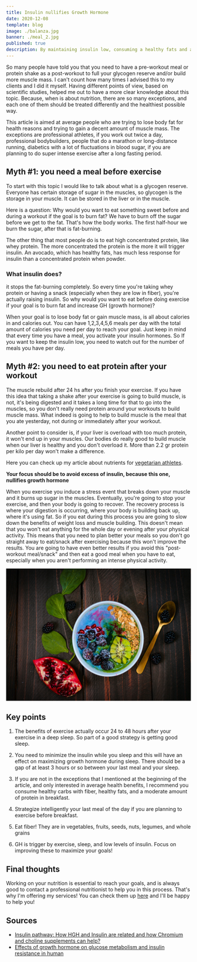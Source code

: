 ```yaml
---
title: Insulin nullifies Growth Hormone
date: 2020-12-08
template: blog
image: ./balanza.jpg
banner: ./meal_2.jpg
published: true
description: By maintaining insulin low, consuming a healthy fats and a moderate amount of protein, you will turn on necessary protein synthesis, mobilize fat, and take full advantage of growth hormone.
---
```


So many people have told you that you need to have a pre-workout meal or protein shake as a post-workout to full your glycogen reserve and/or build more muscle mass. I can't count how many times I advised this to my clients and I did it myself. Having different points of view, based on scientific studies, helped me out to have a more clear knowledge about this topic. Because, when is about nutrition, there are so many exceptions, and each one of them should be treated differently and the healthiest possible way. 

This article is aimed at average people who are trying to lose body fat for health reasons and trying to gain a decent amount of muscle mass. The exceptions are professional athletes, if you work out twice a day, professional bodybuilders, people that do a marathon or long-distance running, diabetics with a lot of fluctuations in blood sugar, if you are planning to do super intense exercise after a long fasting period.

## Myth #1: you need a meal before exercise 

To start with this topic I would like to talk about what is a glycogen reserve. Everyone has certain storage of sugar in the muscles, so glycogen is the storage in your muscle. It can be stored in the liver or in the muscle. 

Here is a question: Why would you want to eat something sweet before and during a workout if the goal is to burn fat? We have to burn off the sugar before we get to the fat. That's how the body works. The first half-hour we burn the sugar, after that is fat-burning. 

The other thing that most people do is to eat high concentrated protein, like whey protein. The more concentrated the protein is the more it will trigger insulin. An avocado, which has healthy fats, has much less response for insulin than a concentrated protein when powder.

### What insulin does? 

it stops the fat-burning completely. So every time you're taking whey protein or having a snack (especially when they are low in fiber), you're actually raising insulin. So why would you want to eat before doing exercise if your goal is to burn fat and increase GH (growth hormone)?

When your goal is to lose body fat or gain muscle mass, is all about calories in and calories out. You can have 1,2,3,4,5,6 meals per day with the total amount of calories you need per day to reach your goal. Just keep in mind that every time you have a meal, you activate your insulin hormones. So If you want to keep the insulin low, you need to watch out for the number of meals you have per day.

## Myth #2: you need to eat protein after your workout 

The muscle rebuild after 24 hs after you finish your exercise. If you have this idea that taking a shake after your exercise is going to build muscle, is not, it's being digested and it takes a long time for that to go into the muscles, so you don't really need protein around your workouts to build muscle mass. What indeed is going to help to build muscle is the meal that you ate yesterday, not during or immediately after your workout.

Another point to consider is, if your liver is overload with too much protein, it won't end up in your muscles. Our bodies do really good to build muscle when our liver is healthy and you don't overload it. More than 2.2 gr protein per kilo per day won't make a difference. 

Here you can check up my article about nutrients for <a href="https://rociojalifi.com/services/nutrition/" target="_blank" rel="noopener noreferrer">vegetarian athletes</a>.

**Your focus should be to avoid excess of insulin, because this one, nullifies growth hormone**

When you exercise you induce a stress event that breaks down your muscle and it burns up sugar in the muscles. Eventually, you're going to stop your exercise, and then your body is going to recover. The recovery process is where your digestion is occurring, where your body is building back up, where it's using fat. So if you eat during this process you are going to slow down the benefits of weight loss and muscle building. This doesn't mean that you won't eat anything for the whole day or evening after your physical activity. This means that you need to plan better your meals so you don't go straight away to eat/snack after exercising because this won't improve the results. You are going to have even better results if you avoid this "post-workout meal/snack" and then eat a good meal when you have to eat, especially when you aren't performing an intense physical activity.

![home](./meal_1.jpg)

## Key points

1. The benefits of exercise actually occur 24 to 48 hours after your exercise in a deep sleep. So part of a good strategy is getting good sleep.

1. You need to minimize the insulin while you sleep and this will have an effect on maximizing growth hormone during sleep. There should be a gap of at least 3 hours or so between your last meal and your sleep.

1. If you are not in the exceptions that I mentioned at the beginning of the article, and only interested in average health benefits, I recommend you consume healthy carbs with fiber, healthy fats, and a moderate amount of protein in breakfast.

1. Strategize intelligently your last meal of the day if you are planning to exercise before breakfast. 

1. Eat fiber! They are in vegetables, fruits, seeds, nuts, legumes, and whole grains

1. GH is trigger by exercise, sleep, and low levels of insulin. Focus on improving these to maximize your goals!

## Final thoughts

Working on your nutrition is essential to reach your goals, and is always good to contact a professional nutritionist to help you in this process. That's why I'm offering my services! You can check them up <a href="https://rociojalifi.com/services/nutrition/" target="_blank" rel="noopener noreferrer">here</a> and I'll be happy to help you!


## Sources

- [Insulin pathway: How HGH and Insulin are related and how Chromium and choline supplements can help?](https://factsonhgh.com/2015/02/27/insulin-pathway-hgh-and-insulin/)
- [Effects of growth hormone on glucose metabolism and insulin resistance in human](https://www.ncbi.nlm.nih.gov/pmc/articles/PMC5642081/)


